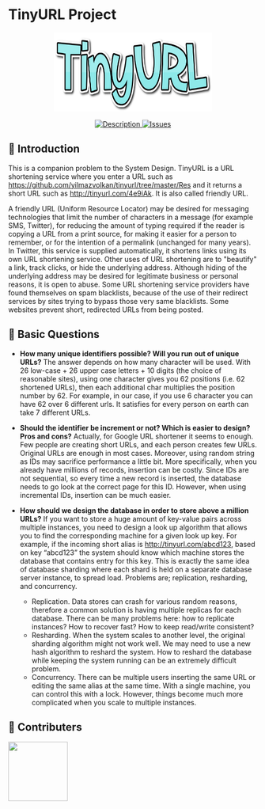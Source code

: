 # TinyURL Project
<p align="center">
<a href = "https://github.com/yilmazvolkan/tinyurl/projects"><img 
<img src="https://github.com/yilmazvolkan/tinyurl/blob/master/Res/tinyURL_logo.png" width="320" height="160"></a>
</p>

<p align="center">
    <a href="https://github.com/yilmazvolkan/tinyurl/blob/master/README.md">
        <img src="https://img.shields.io/badge/DESCRIPTION-ONLINE-46dbdb.svg"
             alt="Description">
    </a>
    <a href="https://github.com/bounswe/bounswe2018group1/issues">
        <img src="https://img.shields.io/badge/ISSUES 4-CLOSED-8de9e9.svg"
             alt="Issues">
    </a>
</p>


## :tophat: Introduction


  This is a companion problem to the System Design. TinyURL is a URL shortening service where you enter a URL such as https://github.com/yilmazvolkan/tinyurl/tree/master/Res  and it returns a short URL such as http://tinyurl.com/4e9iAk. It is also called friendly URL.

  A friendly URL (Uniform Resource Locator) may be desired for messaging technologies that limit the number of characters in a message (for example SMS, Twitter), for reducing the amount of typing required if the reader is copying a URL from a print source, for making it easier for a person to remember, or for the intention of a permalink (unchanged for many years). In Twitter, this service is supplied automatically, it shortens links using its own URL shortening service.
Other uses of URL shortening are to "beautify" a link, track clicks, or hide the underlying address. Although hiding of the underlying address may be desired for legitimate business or personal reasons, it is open to abuse. Some URL shortening service providers have found themselves on spam blacklists, because of the use of their redirect services by sites trying to bypass those very same blacklists. Some websites prevent short, redirected URLs from being posted.


## :blue_book: Basic Questions

* **How many unique identifiers possible? Will you run out of unique URLs?**
  The answer depends on how many character will be used. With 26 low-case + 26 upper case letters + 10 digits (the choice of reasonable sites), using one character gives you 62 positions (i.e. 62 shortened URLs), then each additional char multiplies the position number by 62. For example, in our case, if you use 6 character you can have 62 over 6 different urls. It satisfies for every person on earth can take 7 different URLs.

* **Should the identifier be increment or not? Which is easier to design? Pros and cons?**
  Actually, for Google URL shortener it seems to enough. Few people are creating short URLs, and each person creates few URLs. Original URLs are enough in most cases. Moreover, using random string as IDs may sacrifice performance a little bit. More specifically, when you already have millions of records, insertion can be costly. Since IDs are not sequential, so every time a new record is inserted, the database needs to go look at the correct page for this ID. However, when using incremental IDs, insertion can be much easier. 

* **How should we design the database in order to store above a million URLs?**
  If you want to store a huge amount of key-value pairs across multiple instances, you need to design a look up algorithm that allows you to find the corresponding machine for a given look up key. For example, if the incoming short alias is http://tinyurl.com/abcd123, based on key “abcd123” the system should know which machine stores the database that contains entry for this key. This is exactly the same idea of database sharding where each shard is held on a separate database server instance, to spread load. Problems are; replication, resharding, and concurrency.

   * Replication. Data stores can crash for various random reasons, therefore a common solution is having multiple replicas for each database. There can be many problems here: how to replicate instances? How to recover fast? How to keep read/write consistent? 
   * Resharding. When the system scales to another level, the original sharding algorithm might not work well. We may need to use a new hash algorithm to reshard the system. How to reshard the database while keeping the system running can be an extremely difficult problem.
   * Concurrency. There can be multiple users inserting the same URL or editing the same alias at the same time. With a single machine, you can control this with a lock. However, things become much more complicated when you scale to multiple instances.



## :beers: Contributers


<p align="left">
<a href = "https://github.com/yilmazvolkan"><img 
<img src="https://avatars2.githubusercontent.com/u/28186366?s=400&v=4" width="120" height="120"></a>
</p>
